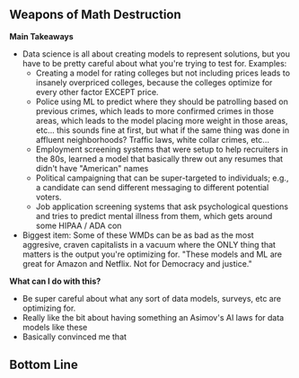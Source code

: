 ## Weapons of Math Destruction

**Main Takeaways**
- Data science is all about creating models to represent solutions, but you have to be pretty careful about what you're trying to test for. Examples:
	- Creating a model for rating colleges but not including prices leads to insanely overpriced colleges, because the colleges optimize for every other factor EXCEPT price.
	- Police using ML to predict where they should be patrolling based on previous crimes, which leads to more confirmed crimes in those areas, which leads to the model placing more weight in those areas, etc... this sounds fine at first, but what if the same thing was done in affluent neighborhoods? Traffic laws, white collar crimes, etc...
	- Employment screening systems that were setup to help recruiters in the 80s, learned a model that basically threw out any resumes that didn't have "American" names
	- Political campaigning that can be super-targeted to individuals; e.g., a candidate can send different messaging to different potential voters.
	- Job application screening systems that ask psychological questions and tries to predict mental illness from them, which gets around some HIPAA / ADA con
- Biggest item: Some of these WMDs can be as bad as the most aggresive, craven capitalists in a vacuum where the ONLY thing that matters is the output you're optimizing for. "These models and ML are great for Amazon and Netflix. Not for Democracy and justice."

**What can I do with this?**
- Be super careful about what any sort of data models, surveys, etc are optimizing for.
- Really like the bit about having something an Asimov's AI laws for data models like these
- Basically convinced me that 

**Bottom Line**
-
<!--stackedit_data:
eyJoaXN0b3J5IjpbLTE3MzMxNzMzMDEsMTk2ODM3ODE1Niw0NT
AwNTUxNjAsLTgxMjU2MTA0MCwzNDM1MjA0MTksMTYzMDg5Mzg4
Ml19
-->